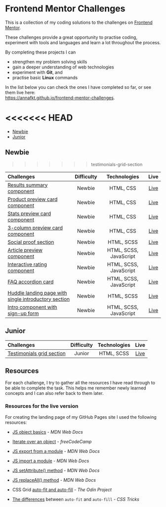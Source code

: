 # Frontend Mentor Challenges

This is a collection of my coding solutions to the challenges on [Frontend Mentor](https://www.frontendmentor.io).

These challenges provide a great opportunity to practise coding, experiment with tools and languages and learn a lot throughout the process.

By completing these projects I can
- strengthen my problem solving skills
- gain a deeper understanding of web technologies
- experiment with **Git**, and
- practise basic **Linux** commands

In the list below you can check the ones I have completed so far, or see them live here:<br>
https://annafkt.github.io/frontend-mentor-challenges.

<<<<<<< HEAD
<br>
=======
- [Newbie](#newbie)
- [Junior](#junior)

## Newbie
>>>>>>> testimonials-grid-section

| Challenges | Difficulty | Technologies | Live |
| :--------- | :--------: | :----------: | :--: |
| [Results summary component](https://github.com/annafkt/frontend-mentor-challenges/tree/main/challenges/results-summary-component) | Newbie | HTML, CSS | [Live](https://annafkt.github.io/frontend-mentor-challenges/challenges/results-summary-component/index.html) |
| [Product preview card component](https://github.com/annafkt/frontend-mentor-challenges/tree/main/challenges/product-preview-card-component) | Newbie | HTML, CSS | [Live](https://annafkt.github.io/frontend-mentor-challenges/challenges/product-preview-card-component/index.html) |
| [Stats preview card component](https://github.com/annafkt/frontend-mentor-challenges/tree/main/challenges/stats-preview-card-component) | Newbie | HTML, CSS | [Live](https://annafkt.github.io/frontend-mentor-challenges/challenges/stats-preview-card-component/index.html) |
| [3-column preview card component](https://github.com/annafkt/frontend-mentor-challenges/tree/main/challenges/3-column-preview-card-component) | Newbie | HTML, CSS | [Live](https://annafkt.github.io/frontend-mentor-challenges/challenges/3-column-preview-card-component/index.html) |
| [Social proof section](https://github.com/annafkt/frontend-mentor-challenges/tree/main/challenges/social-proof-section) | Newbie | HTML, SCSS | [Live](https://annafkt.github.io/frontend-mentor-challenges/challenges/social-proof-section/index.html) |
| [Article preview component](https://github.com/annafkt/frontend-mentor-challenges/tree/main/challenges/article-preview-component) | Newbie | HTML, SCSS, JavaScript | [Live](https://annafkt.github.io/frontend-mentor-challenges/challenges/article-preview-component/index.html) |
| [Interactive rating component](https://github.com/annafkt/frontend-mentor-challenges/tree/main/challenges/interactive-rating-component) | Newbie | HTML, SCSS, JavaScript | [Live](https://annafkt.github.io/frontend-mentor-challenges/challenges/interactive-rating-component/index.html) |
| [FAQ accordion card](https://github.com/annafkt/frontend-mentor-challenges/tree/main/challenges/faq-accordion-card) |Newbie | HTML, SCSS, JavaScript | [Live](https://annafkt.github.io/frontend-mentor-challenges/challenges/faq-accordion-card/index.html) |
| [Huddle landing page with single introductory section](https://github.com/annafkt/frontend-mentor-challenges/tree/main/challenges/huddle-landing-page-with-single-introductory-section) | Newbie | HTML, SCSS | [Live](https://annafkt.github.io/frontend-mentor-challenges/challenges/huddle-landing-page-with-single-introductory-section/index.html) |
| [Intro component with sign-up form](https://github.com/annafkt/frontend-mentor-challenges/tree/main/challenges/intro-component-with-signup-form) | Newbie | HTML, SCSS, JavaScript | [Live](https://annafkt.github.io/frontend-mentor-challenges/challenges/intro-component-with-signup-form/index.html) |

## Junior

| Challenges | Difficulty | Technologies | Live |
| :--------- | :--------: | :----------: | :--: |
| [Testimonials grid section](https://github.com/annafkt/frontend-mentor-challenges/tree/main/challenges/testimonials-grid-section) | Junior | HTML, SCSS | [Live](https://annafkt.github.io/frontend-mentor-challenges/challenges/testimonials-grid-section/index.html) |

## Resources

For each challenge, I try to gather all the resources I have read through to be able to complete the task. This helps me remember newly learned concepts and I can also refer back to them later.

### Resources for the live version

For creating the landing page of my GitHub Pages site I used the following resources:

- [JS object basics](https://developer.mozilla.org/en-US/docs/Learn/JavaScript/Objects/Basics) - *MDN Web Docs*

- [Iterate over an object](https://www.freecodecamp.org/news/how-to-iterate-over-objects-in-javascript/) - *freeCodeCamp*

- [JS export from a module](https://developer.mozilla.org/en-US/docs/web/javascript/reference/statements/export) - *MDN Web Docs*

- [JS import a module](https://developer.mozilla.org/en-US/docs/Web/JavaScript/Reference/Statements/import) - *MDN Web Docs*

- [JS setAttribute() method](https://developer.mozilla.org/en-US/docs/Web/API/Element/setAttribute) - *MDN Web Docs*

- [JS replaceAll() method](https://developer.mozilla.org/en-US/docs/Web/JavaScript/Reference/Global_Objects/String/replaceAll) - *MDN Web Docs*

- CSS Grid [auto-fit and auto-fill](https://www.theodinproject.com/lessons/node-path-intermediate-html-and-css-advanced-grid-properties#auto-fit-and-auto-fill) - *The Odin Project*

- [The differences](https://css-tricks.com/auto-sizing-columns-css-grid-auto-fill-vs-auto-fit/) between `auto-fit` and `auto-fill` - *CSS Tricks*
